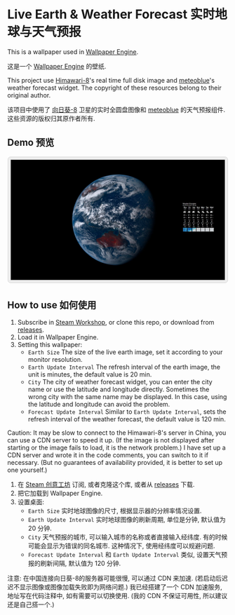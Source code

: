 # Live Earth & Weather Forecast 实时地球与天气预报

This is a wallpaper used in [Wallpaper Engine](https://www.wallpaperengine.io/).

这是一个 [Wallpaper Engine](https://www.wallpaperengine.io/zh-hans) 的壁纸.

This project use [Himawari-8](https://himawari8.nict.go.jp/)'s real time full disk image and [meteoblue](https://www.meteoblue.com/)'s weather forecast widget. The copyright of these resources belong to their original author.

该项目中使用了 [向日葵-8](https://himawari8.nict.go.jp/) 卫星的实时全圆盘图像和 [meteoblue](https://www.meteoblue.com/) 的天气预报组件. 这些资源的版权归其原作者所有.

## Demo 预览

![preview](./preview.png)

## How to use 如何使用

<!-- ENGLISH -->
1. Subscribe in [Steam Workshop](https://steamcommunity.com/sharedfiles/filedetails/?id=2585292351), or clone this repo, or download from [releases](https://github.com/qcmiao1998/LiveEarthWeather/releases).
2. Load it in Wallpaper Engine.
3. Setting this wallpaper:
   * `Earth Size` The size of  the live earth image, set it according to your monitor resolution.
   * `Earth Update Interval` The refresh interval of the earth image, the unit is minutes, the default value is 20 min.
   * `City` The city of weather forecast widget, you can enter the city name or use the latitude and longitude directly. Sometimes the wrong city with the same name may be displayed. In this case, using the latitude and longitude can avoid the problem.
   * `Forecast Update Interval` Similar to `Earth Update Interval`, sets the refresh interval of the weather forecast, the default value is 120 min.

Caution: It may be slow to connect to the Himawari-8's server in China, you can use a CDN server to speed it up. (If the image is not displayed after starting or the image fails to load, it is the network problem.) I have set up a CDN server and wrote it in the code comments, you can switch to it if necessary. (But no guarantees of availability provided, it is better to set up one yourself.)

<!-- CHINESE -->
1. 在 [Steam 创意工坊](https://steamcommunity.com/sharedfiles/filedetails/?id=2585292351) 订阅, 或者克隆这个库, 或者从 [releases](https://github.com/qcmiao1998/LiveEarthWeather/releases) 下载.
2. 把它加载到 Wallpaper Engine.
3. 设置桌面:
   * `Earth Size` 实时地球图像的尺寸, 根据显示器的分辨率情况设置.
   * `Earth Update Interval` 实时地球图像的刷新周期, 单位是分钟, 默认值为 20 分钟.
   * `City` 天气预报的城市, 可以输入城市的名称或者直接输入经纬度. 有的时候可能会显示为错误的同名城市. 这种情况下, 使用经纬度可以规避问题.
   * `Forecast Update Interval` 和 `Earth Update Interval` 类似, 设置天气预报的刷新间隔, 默认值为 120 分钟.

注意: 在中国连接向日葵-8的服务器可能很慢, 可以通过 CDN 来加速. (若启动后迟迟不显示图像或图像加载失败即为网络问题.) 我已经搭建了一个 CDN 加速服务, 地址写在代码注释中, 如有需要可以切换使用. (我的 CDN 不保证可用性, 所以建议还是自己搭一个.)
